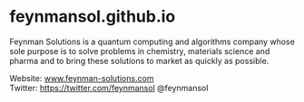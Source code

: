 # feynmansol.github.io
Feynman Solutions is a quantum computing and algorithms company whose sole purpose is to solve problems in chemistry, materials science and pharma and 
to bring these solutions to market as quickly as possible.

Website: www.feynman-solutions.com  
Twitter: https://twitter.com/feynmansol @feynmansol
